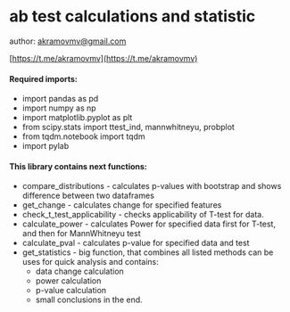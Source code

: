 # ab test calculations and statistic

author: <a href="mailto:akramovmv@gmail.com">akramovmv@gmail.com</a>

[https://t.me/akramovmv](https://t.me/akramovmv)


#### Required imports:
* import pandas as pd
* import numpy as np
* import matplotlib.pyplot as plt
* from scipy.stats import ttest_ind, mannwhitneyu, probplot
* from tqdm.notebook import tqdm
* import pylab  

#### This library contains next functions:
* compare_distributions - calculates p-values with bootstrap and shows difference between two dataframes
* get_change - calculates change for specified features
* check_t_test_applicability - checks applicability of T-test for data.
* calculate_power - calculates Power for specified data first for T-test, and then for MannWhitneyu test
* calculate_pval - calculates p-value for specified data and test
* get_statistics - big function, that combines all listed methods can be uses for quick analysis and contains:
  - data change calculation
  - power calculation
  - p-value calculation
  - small conclusions in the end.